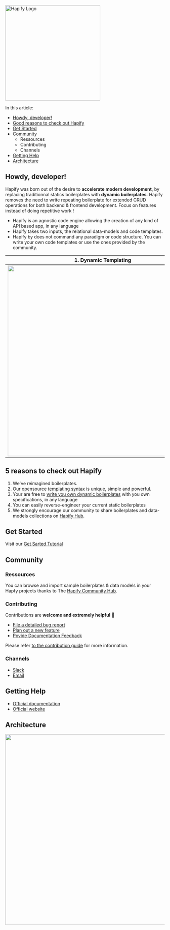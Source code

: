 <img align="center" width="300" src="https://github.com/hapify/hapify/blob/master/images/Hapify_logo_white.png" alt="Hapify Logo">

In this article:
- [Howdy, developer!](https://github.com/hapify/hapify#howdy-developer)
- [Good reasons to check out Hapify](https://github.com/hapify/hapify#5-reasons-to-check-out-hapify)
- [Get Started](https://github.com/hapify/hapify#get-started)
- [Community](https://github.com/hapify/hapify#community)
  - Ressources
  - Contributing
  - Channels
- [Getting Help](https://github.com/hapify/hapify#getting-help)
- [Architecture](https://github.com/hapify/hapify/blob/master/README.md#architecture)



## Howdy, developer!

Hapify was born out of the desire to **accelerate modern development**, by replacing traditionnal statics boilerplates with **dynamic boilerplates**. Hapify removes the need to write repeating boilerplate for extended CRUD operations for both backend & frontend development. Focus on features instead of doing repetitive work !

- Hapify is an agnostic code engine allowing the creation of any kind of API based app, in any language
- Hapify takes two inputs, the relational data-models and code templates.
- Hapify by does not command any paradigm or code structure. You can write your own code templates or use the ones provided by the community.


| 1. Dynamic Templating | 2. Data Modelisation | 3. Code Engine |
| --- | --- | --- |
| <img align="center" width="600" src="https://github.com/hapify/hapify/blob/master/images/1.adaptative-template-hapify.png"> | <img align="center" width="600" src="https://github.com/hapify/hapify/blob/master/images/2.data-modelisation-hapify.png"> | <img align="center" width="600" src="https://github.com/hapify/hapify/blob/master/images/3.code-engine-hapify.png"> |


## 5 reasons to check out Hapify

1. We've reimagined boilerplates.
1. Our opensource [templating syntax](https://hapify.io/documentation/syntax) is unique, simple and powerful.
1. Your are free to [write you own dynamic boilerplates](https://hapify.io/documentation/templating) with you own specifications, in any language
1. You can easily reverse-engineer your current static boilerplates
1. We strongly encourage our community to share boilerplates and data-models collections on [Hapify Hub](https://hub.hapify.io/).


## Get Started

Visit our [Get Sarted Tutorial](https://www.hapify.io/get-started)


## Community

### Ressources
You can browse and import sample boilerplates & data models in your Hapfy projects thanks to The [Hapify Community Hub](https://hub.hapify.io/).


### Contributing

Contributions are **welcome and extremely helpful** 🙌
- [File a detailed bug report](https://github.com/hapify/hapify/issues/new?template=bug_report.md)
- [Plan out a new feature](https://github.com/hapify/hapify/issues/new?template=feature_request.md)
- [Povide Documentation Feedback](https://github.com/hapify/hapify/issues/new??template=documentation.md)

Please refer [to the contribution guide](https://github.com/hapify/hapify/blob/master/CONTRIBUTING.md) for more information.

### Channels
- [Slack](https://hapify.slack.com)
- [Email](mailto:hello@hapify.io)


## Getting Help
- [Official documentation](https://www.hapify.io/documentation)
- [Official website](https://www.hapify.io)


## Architecture
<img align="center" width="600" src="https://github.com/hapify/hapify/blob/master/images/how-it-works-schema-hapify.png">






